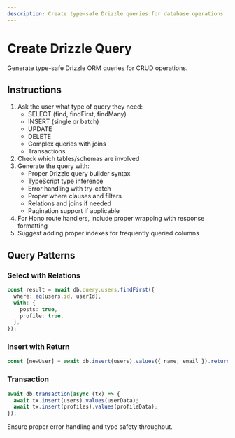 ```yaml
---
description: Create type-safe Drizzle queries for database operations
---
```


# Create Drizzle Query

Generate type-safe Drizzle ORM queries for CRUD operations.

## Instructions

1. Ask the user what type of query they need:
   - SELECT (find, findFirst, findMany)
   - INSERT (single or batch)
   - UPDATE
   - DELETE
   - Complex queries with joins
   - Transactions
2. Check which tables/schemas are involved
3. Generate the query with:
   - Proper Drizzle query builder syntax
   - TypeScript type inference
   - Error handling with try-catch
   - Proper where clauses and filters
   - Relations and joins if needed
   - Pagination support if applicable
4. For Hono route handlers, include proper wrapping with response formatting
5. Suggest adding proper indexes for frequently queried columns

## Query Patterns

### Select with Relations

```typescript
const result = await db.query.users.findFirst({
  where: eq(users.id, userId),
  with: {
    posts: true,
    profile: true,
  },
});
```

### Insert with Return

```typescript
const [newUser] = await db.insert(users).values({ name, email }).returning();
```

### Transaction

```typescript
await db.transaction(async (tx) => {
  await tx.insert(users).values(userData);
  await tx.insert(profiles).values(profileData);
});
```

Ensure proper error handling and type safety throughout.
